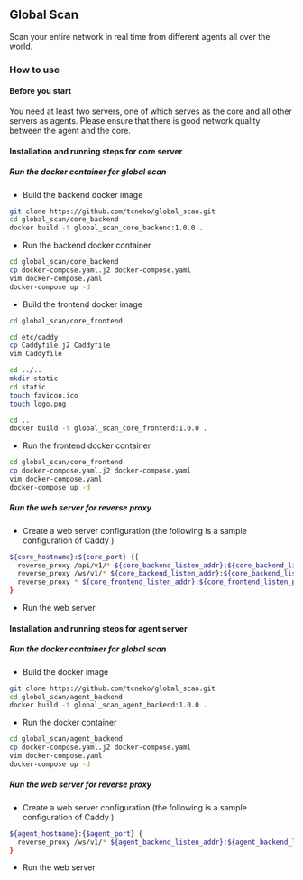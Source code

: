 ## Global Scan

Scan your entire network in real time from different agents all over the world.



### How to use

#### Before you start

You need at least two servers, one of which serves as the core and all other servers as agents. Please ensure that there is good network quality between the agent and the core.



#### Installation and running steps for core server

##### Run the docker container for global scan

* Build the backend docker image

```bash
git clone https://github.com/tcneko/global_scan.git
cd global_scan/core_backend
docker build -t global_scan_core_backend:1.0.0 .
```

* Run the backend docker container

```bash
cd global_scan/core_backend
cp docker-compose.yaml.j2 docker-compose.yaml
vim docker-compose.yaml
docker-compose up -d
```

* Build the frontend docker image

```bash
cd global_scan/core_frontend

cd etc/caddy
cp Caddyfile.j2 Caddyfile
vim Caddyfile

cd ../..
mkdir static
cd static
touch favicon.ico
touch logo.png

cd ..
docker build -t global_scan_core_frontend:1.0.0 .
```

* Run the frontend docker container

```bash
cd global_scan/core_frontend
cp docker-compose.yaml.j2 docker-compose.yaml
vim docker-compose.yaml
docker-compose up -d
```



##### Run the web server for reverse proxy

* Create a web server configuration (the following is a sample configuration of Caddy )

``` bash
${core_hostname}:${core_port} {{
  reverse_proxy /api/v1/* ${core_backend_listen_addr}:${core_backend_listen_port}
  reverse_proxy /ws/v1/* ${core_backend_listen_addr}:${core_backend_listen_port}
  reverse_proxy * ${core_frontend_listen_addr}:${core_frontend_listen_port}
}
```

* Run the web server



#### Installation and running steps for agent server

##### Run the docker container for global scan

* Build the docker image

```bash
git clone https://github.com/tcneko/global_scan.git
cd global_scan/agent_backend
docker build -t global_scan_agent_backend:1.0.0 .
```

* Run the docker container

```bash
cd global_scan/agent_backend
cp docker-compose.yaml.j2 docker-compose.yaml
vim docker-compose.yaml
docker-compose up -d
```



##### Run the web server for reverse proxy

* Create a web server configuration (the following is a sample configuration of Caddy )

``` bash
${agent_hostname}:{$agent_port} {
  reverse_proxy /ws/v1/* ${agent_backend_listen_addr}:${agent_backend_listen_port}
}
```

* Run the web server

